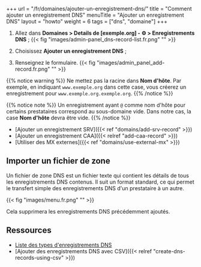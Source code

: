 +++
url = "/fr/domaines/ajouter-un-enregistrement-dns/"
title = "Comment ajouter un enregistrement DNS"
menuTitle = "Ajouter un enregistrement DNS"
layout = "howto"
weight = 6
tags = ["dns", "domaine"]
+++

1.   Allez dans **Domaines > Details de [exemple.org] -  ⚙️ > Enregistrements DNS** ;
    {{< fig "images/admin-panel_dns-record-list.fr.png" "" >}}

2.  Choisissez **Ajouter un enregistrement DNS** ;

3.  Renseignez le formulaire.
    {{< fig "images/admin_panel_add-record.fr.png" "" >}}

{{% notice warning %}}
Ne mettez pas la racine dans **Nom d'hôte**. Par exemple, en indiquant `www.exemple.org` dans cette case, vous créerez un enregistrement pour `www.exemple.org.exemple.org`.
{{% /notice %}}

{{% notice note %}}
Un enregistrement ayant `@` comme nom d'hôte pour certains prestataires correspond au sous-domaine vide. Dans notre cas, la case **Nom d'hôte** devra être vide.
{{% /notice %}}

- [Ajouter un enregistrement SRV]({{< ref "domains/add-srv-record" >}})
- [Ajouter un enregistrement CAA]({{< relref "add-caa-record" >}})
- [Utiliser des MX externes]({{< ref "domains/use-external-mx" >}})

## Importer un fichier de zone

Un fichier de zone DNS est un fichier texte qui contient les détails de tous les enregistrements DNS contenus. Il suit un format standard, ce qui permet le transfert simple des enregistrements DNS d'un prestataire à un autre.

{{< fig "images/menu.fr.png" "" >}}

Cela supprimera les enregistrements DNS précédemment ajoutés.

## Ressources

- [Liste des types d'enregistrements DNS](https://fr.wikipedia.org/wiki/Liste_des_enregistrements_DNS)
- [Ajouter des enregistrements DNS avec CSV]({{< relref "create-dns-records-using-csv" >}})
